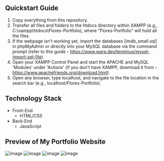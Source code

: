 ## Quickstart Guide
1. Copy everything from this repository.
2. Transfer all files and folders to the htdocs directory within XAMPP (e.g., C:\xampp\htdocs\Flores-Portfolio), where "Flores-Portfolio" will hold all the files.
3. If the webpage isn't working yet, import the databases [imdb_small.sql] in phpMyAdmin or directly into your MySQL database via the command prompt (refer to this guide - https://www.warp.dev/terminus/mysql-import-sql-file).
4. Open your XAMPP Control Panel and start the APACHE and MySQL 'Modules' under 'Actions' (if you don't have XAMPP, download it from - https://www.apachefriends.org/download.html).
5. Open any browser, type localhost, and navigate to the file location in the search bar (e.g., localhost/Flores-Portfolio).

## Technology Stack 
- Front-End
  - HTML/CSS
- Back-End
  - JavaScript

 ## Preview of My Portfolio Website
![image](https://github.com/aaflores7/My-Portfolio-Website/assets/139302714/495596c5-33ee-4729-aff2-9ee732066a21)
![image](https://github.com/aaflores7/My-Portfolio-Website/assets/139302714/0fd25291-c1ad-4716-9562-3dfe03387ede)
![image](https://github.com/aaflores7/My-Portfolio-Website/assets/139302714/fe696b8c-fb62-4626-b81f-fc334078f628)
![image](https://github.com/aaflores7/My-Portfolio-Website/assets/139302714/086afd57-c3be-404b-bdfb-1078acdc3216)


